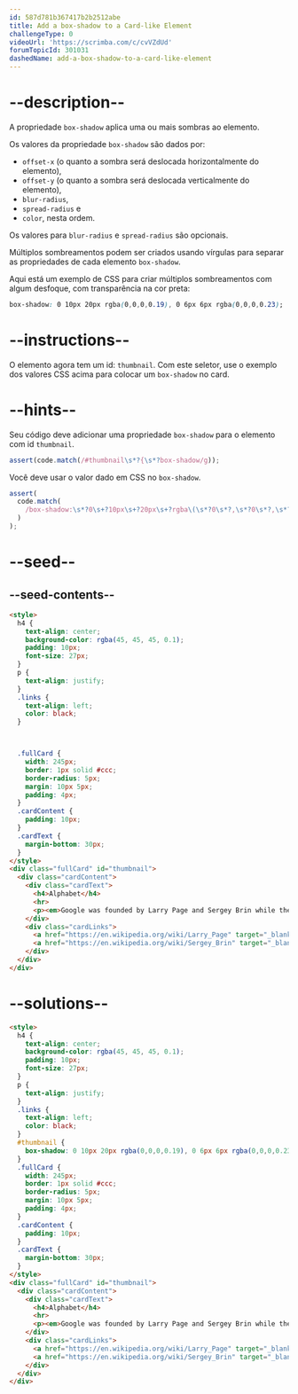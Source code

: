 ```yaml
---
id: 587d781b367417b2b2512abe
title: Add a box-shadow to a Card-like Element
challengeType: 0
videoUrl: 'https://scrimba.com/c/cvVZdUd'
forumTopicId: 301031
dashedName: add-a-box-shadow-to-a-card-like-element
---
```


# --description--

A propriedade `box-shadow` aplica uma ou mais sombras ao elemento.

Os valores da propriedade `box-shadow` são dados por:

<ul>
  <li><code>offset-x</code> (o quanto a sombra será deslocada horizontalmente do elemento),</li>
  <li><code>offset-y</code> (o quanto a sombra será deslocada verticalmente do elemento),</li>
  <li><code>blur-radius</code>,</li>
  <li><code>spread-radius</code> e </li>
  <li><code>color</code>, nesta ordem.</li>
</ul>

Os valores para `blur-radius` e `spread-radius` são opcionais.

Múltiplos sombreamentos podem ser criados usando vírgulas para separar as propriedades de cada elemento `box-shadow`.

Aqui está um exemplo de CSS para criar múltiplos sombreamentos com algum desfoque, com transparência na cor preta:

```css
box-shadow: 0 10px 20px rgba(0,0,0,0.19), 0 6px 6px rgba(0,0,0,0.23);
```

# --instructions--

O elemento agora tem um id: `thumbnail`. Com este seletor, use o exemplo dos valores CSS acima para colocar um `box-shadow` no card.

# --hints--

Seu código deve adicionar uma propriedade `box-shadow` para o elemento com id `thumbnail`.

```js
assert(code.match(/#thumbnail\s*?{\s*?box-shadow/g));
```
Você deve usar o valor dado em CSS no `box-shadow`.

```js
assert(
  code.match(
    /box-shadow:\s*?0\s+?10px\s+?20px\s+?rgba\(\s*?0\s*?,\s*?0\s*?,\s*?0\s*?,\s*?0?\.19\)\s*?,\s*?0\s+?6px\s+?6px\s+?rgba\(\s*?0\s*?,\s*?0\s*?,\s*?0\s*?,\s*?0?\.23\)/gi
  )
);
```

# --seed--

## --seed-contents--

```html
<style>
  h4 {
    text-align: center;
    background-color: rgba(45, 45, 45, 0.1);
    padding: 10px;
    font-size: 27px;
  }
  p {
    text-align: justify;
  }
  .links {
    text-align: left;
    color: black;
  }



  .fullCard {
    width: 245px;
    border: 1px solid #ccc;
    border-radius: 5px;
    margin: 10px 5px;
    padding: 4px;
  }
  .cardContent {
    padding: 10px;
  }
  .cardText {
    margin-bottom: 30px;
  }
</style>
<div class="fullCard" id="thumbnail">
  <div class="cardContent">
    <div class="cardText">
      <h4>Alphabet</h4>
      <hr>
      <p><em>Google was founded by Larry Page and Sergey Brin while they were <u>Ph.D. students</u> at <strong>Stanford University</strong>.</em></p>
    </div>
    <div class="cardLinks">
      <a href="https://en.wikipedia.org/wiki/Larry_Page" target="_blank" class="links">Larry Page</a><br><br>
      <a href="https://en.wikipedia.org/wiki/Sergey_Brin" target="_blank" class="links">Sergey Brin</a>
    </div>
  </div>
</div>
```

# --solutions--

```html
<style>
  h4 {
    text-align: center;
    background-color: rgba(45, 45, 45, 0.1);
    padding: 10px;
    font-size: 27px;
  }
  p {
    text-align: justify;
  }
  .links {
    text-align: left;
    color: black;
  }
  #thumbnail {
    box-shadow: 0 10px 20px rgba(0,0,0,0.19), 0 6px 6px rgba(0,0,0,0.23);
  }
  .fullCard {
    width: 245px;
    border: 1px solid #ccc;
    border-radius: 5px;
    margin: 10px 5px;
    padding: 4px;
  }
  .cardContent {
    padding: 10px;
  }
  .cardText {
    margin-bottom: 30px;
  }
</style>
<div class="fullCard" id="thumbnail">
  <div class="cardContent">
    <div class="cardText">
      <h4>Alphabet</h4>
      <hr>
      <p><em>Google was founded by Larry Page and Sergey Brin while they were <u>Ph.D. students</u> at <strong>Stanford University</strong>.</em></p>
    </div>
    <div class="cardLinks">
      <a href="https://en.wikipedia.org/wiki/Larry_Page" target="_blank" class="links">Larry Page</a><br><br>
      <a href="https://en.wikipedia.org/wiki/Sergey_Brin" target="_blank" class="links">Sergey Brin</a>
    </div>
  </div>
</div>
```
